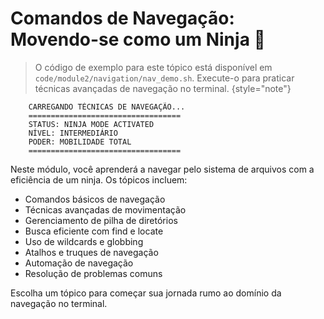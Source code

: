 # Comandos de Navegação: Movendo-se como um Ninja 🥷

> O código de exemplo para este tópico está disponível em `code/module2/navigation/nav_demo.sh`. Execute-o para praticar técnicas avançadas de navegação no terminal.
> {style="note"}

```ascii
    CARREGANDO TÉCNICAS DE NAVEGAÇÃO...
    ==================================
    STATUS: NINJA MODE ACTIVATED
    NÍVEL: INTERMEDIÁRIO
    PODER: MOBILIDADE TOTAL
    ==================================
```

Neste módulo, você aprenderá a navegar pelo sistema de arquivos com a eficiência de um ninja. Os tópicos incluem:

- Comandos básicos de navegação
- Técnicas avançadas de movimentação
- Gerenciamento de pilha de diretórios
- Busca eficiente com find e locate
- Uso de wildcards e globbing
- Atalhos e truques de navegação
- Automação de navegação
- Resolução de problemas comuns

Escolha um tópico para começar sua jornada rumo ao domínio da navegação no terminal.

